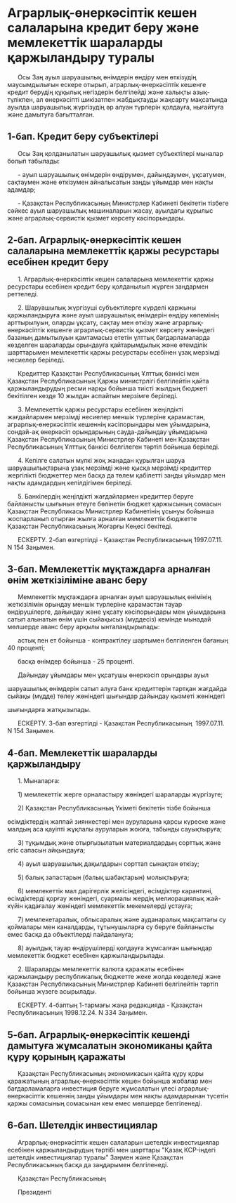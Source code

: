 # Аграрлық-өнеркәсiптiк кешен салаларына кредит беру және мемлекеттiк шараларды қаржыландыру туралы

      Осы Заң ауыл шаруашылық өнiмдерiн өндiру мен өткiзудiң маусымдылығын ескере отырып, аграрлық-өнеркәсiптiк кешенге кредит берудiң құқылық негiздерiн белгiлейдi және халықты азық-түлiкпен, ал өнеркәсiптi шикiзатпен жабдықтауды жақсарту мақсатында ауылда шаруашылық жүргiзудiң әр алуан түрлерiн қолдауға, нығайтуға және дамытуға бағытталған.

## 1-бап. Кредит беру субъектiлерi

      Осы Заң қолданылатын шаруашылық қызмет субъектiлерi мыналар болып табылады:

      - ауыл шаруашылық өнiмдерiн өндiрумен, дайындаумен, ұқсатумен, сақтаумен және өткiзумен айналысатын заңды ұйымдар мен нақты адамдар;

      - Қазақстан Республикасының Министрлер Кабинетi бекiтетiн тiзбеге сәйкес ауыл шаруашылық машиналарын жасау, ауылдағы құрылыс және аграрлық-сервистiк қызмет көрсету кәсiпорындары.

## 2-бап. Аграрлық-өнеркәсiптiк кешен салаларына мемлекеттiк қаржы ресурстары есебiнен кредит беру

      1. Аграрлық-өнеркәсiптiк кешен салаларына мемлекеттiк қаржы ресурстары есебiнен кредит беру қолданылып жүрген заңдармен реттеледi.

      2. Шаруашылық жүргiзушi субъектiлерге күрделi қаржыны қаржыландыруға және ауыл шаруашылық өнiмдерiн өндiру көлемiнiң арттырылуын, оларды ұқсату, сақтау мен өткiзу және аграрлық-өнеркәсiптiк кешенге аграрлық-сервистiк қызмет көрсету жөнiндегi базаның дамытылуын қамтамасыз ететiн ұлттық бағдарламаларда көзделген шараларды орындауға қайтарымдылық және өтемдiлiк шарттарымен мемлекеттiк қаржы ресурстары есебiнен ұзақ мерзiмдi несиелер берiледi.

      Кредиттер Қазақстан Республикасының Ұлттық банкiсi мен Қазақстан Республикасының Қаржы министрлiгi белгiлейтiн қайта қаржыландырудың ресми нарқы бойынша тиiстi жылдың бюджетi бекiтiлген кезде 10 жылдан аспайтын мерзiмге берiледi.

      3. Мемлекеттiк қаржы ресурстары есебiнен жеңiлдiктi жағдайлармен мерзiмдi несиелер меншiк түрлерiне қарамастан, аграрлық-өнеркәсiптiк кешеннiң кәсiпорындары мен ұйымдарына, сондай-ақ өнеркәсiп орындарының сауда-дайындау ұйымдарына Қазақстан Республикасының Министрлер Кабинетi мен Қазақстан Республикасының Ұлттық банкiсi белгiлеген тәртiп бойынша берiледi.

      4. Кепiлге салатын мүлкi жоқ жаңадан құрылған шаруа шаруашылықтарына ұзақ мерзiмдi және қысқа мерзiмдi кредиттер жергiлiктi бюджеттер мен басқа да төлем қабiлеттi заңды ұйымдар мен нақты адамдардың кепiлдiгiмен берiледi.

      5. Банкiлердiң жеңiлдiктi жағдайлармен кредиттер беруге байланысты шығынын өтеуге бөлiнетiн бюджет қаржысының сомасын Қазақстан Республикасы Министрлер Кабинетiнiң ұсынуы бойынша жоспарланып отырған жылға арналған мемлекеттiк бюджетте Қазақстан Республикасының Жоғарғы Кеңесi бекiтедi.

      ЕСКЕРТУ. 2-бап өзгертiлдi - Қазақстан Республикасының 1997.07.11. N 154  Заңымен.

## 3-бап. Мемлекеттiк мұқтаждарға арналған өнiм жеткiзiлiмiне аванс беру

      Мемлекеттiк мұқтаждарға арналған ауыл шаруашылық өнiмiнiң жеткiзiлiмiн орындау меншiк түрлерiне қарамастан тауар өндiрушiлерге, дайындау және ұқсату кәсiпорындары мен ұйымдарына сатып алынатын өнiм үшiн сыйақысыз (мүддесiз) кемiнде мынадай мөлшерде аванс беру арқылы ынталандырылады:

      астық пен ет бойынша - контрактiлеу шартымен белгiленген бағаның 40 процентi;

      басқа өнiмдер бойынша - 25 процентi.

      Дайындау ұйымдары мен ұқсатушы өнеркәсiп орындары ауыл

шаруашылық өнiмдерiн сатып алуға банк кредиттерiн тартқан жағдайда сыйақы (мүдде) төлеу жөнiндегi шығындар дайындау қызметi жөнiндегi

шығындарға жатқызылады.

      ЕСКЕРТУ. 3-бап өзгертiлдi - Қазақстан Республикасының  1997.07.11. N 154  Заңымен.

## 4-бап. Мемлекеттiк шараларды қаржыландыру

      1. Мыналарға:

      1) мемлекеттiк жерге орналастыру жөнiндегi шараларды жүргiзуге;

      2) Қазақстан Республикасының Үкiметi бекiтетiн тiзбе бойынша

өсiмдiктердiң жаппай зиянкестерi мен ауруларына қарсы күреске және малдың аса қауiптi жұқпалы ауруларын жоюға, табынды сауықтыруға;

      3) тұқымдық және отырғызылатын материалдардың сорттық және егiс сапасын айқындауға;

      4) ауыл шаруашылық дақылдарын сорттап сынақтан өткiзу;

      5) балық запастарын (балық шабақтарын) молықтыруға;

      6) мемлекеттiк мал дәрiгерлiк желiсiндегi, өсiмдiктер карантинi, өсiмдiктердi қорғау жөнiндегi, суармалы жердiң мелиорациялық жай-күйiн қадағалау жөнiндегi мемлекеттiк мекемелердi ұстауға;

      7) мемлекетаралық, облысаралық және ауданаралық мақсаттағы су қоймалары мен каналдарды, тұтынушыларға су беруге байланысты емес басқа да объектiлердi пайдалануға;

      8) ауылдық тауар өндiрушiлердi қолдауға жұмсалған шығындар мемлекеттiк бюджет есебiнен қаржыландырылады.

      2. Шараларды мемлекеттiк валюта қаражаты есебiнен қаржыландыру республикалық бюджетте жеке жолда көзделедi және Қазақстан Республикасының Министрлер Кабинетi белгiлейтiн тәртiп бойынша жүзеге асырылады.

      ЕСКЕРТУ. 4-баптың 1-тармағы жаңа редакцияда - Қазақстан       Республикасының 1998.12.24. N 334  Заңымен.

## 5-бап. Аграрлық-өнеркәсiптiк кешендi дамытуға жұмсалатын экономиканы қайта құру қорының қаражаты

      Қазақстан Республикасының экономикасын қайта құру қоры қаражатының аграрлық-өнеркәсiптiк кешен бойынша жобалар мен бағдарламаларға инвестиция беруге жұмсалатын үлесi аграрлық-өнеркәсiптiк кешеннiң заңды ұйымдары мен нақты адамдарынан түсетiн қаржы сомасының сомасынан кем емес мөлшерде белгiленедi.

## 6-бап. Шетелдiк инвестициялар

      Аграрлық-өнеркәсiптiк кешен салаларын шетелдiк инвестициялар есебiнен қаржыландырудың тәртiбi мен шарттары "Қазақ КСР-iндегi шетелдiк инвестициялар туралы" Заңмен және Қазақстан Республикасының басқа да заңдарымен белгiленедi.

      Қазақстан Республикасының

      Президентi

